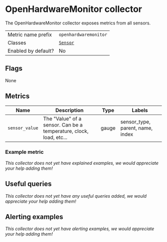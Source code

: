 # OpenHardwareMonitor collector

The OpenHardwareMonitor collector exposes metrics from all sensors.

|||
-|-
Metric name prefix  | `openhardwaremonitor`
Classes             | [`Sensor`](http://openhardwaremonitor.org/wordpress/wp-content/uploads/2011/04/OpenHardwareMonitor-WMI.pdf)
Enabled by default? | No

## Flags

None

## Metrics

Name | Description | Type | Labels
-----|-------------|------|-------
`sensor_value` | The "Value" of a sensor. Can be a temperature, clock, load, etc... | gauge | sensor_type, parent, name, index

### Example metric
_This collector does not yet have explained examples, we would appreciate your help adding them!_

## Useful queries
_This collector does not yet have any useful queries added, we would appreciate your help adding them!_

## Alerting examples
_This collector does not yet have alerting examples, we would appreciate your help adding them!_
